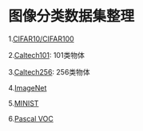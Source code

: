 # 图像分类数据集整理

1.[CIFAR10/CIFAR100](https://www.cs.utoronto.ca/~kriz/cifar.html)

2.[Caltech101](http://www.vision.caltech.edu/Image_Datasets/Caltech101/): 101类物体

3.[Caltech256](http://www.vision.caltech.edu/Image_Datasets/Caltech256/): 256类物体

4.[ImageNet](http://image-net.org/)

5.[MINIST](http://yann.lecun.com/exdb/mnist/)

6.[Pascal VOC](http://host.robots.ox.ac.uk/pascal/VOC/)

